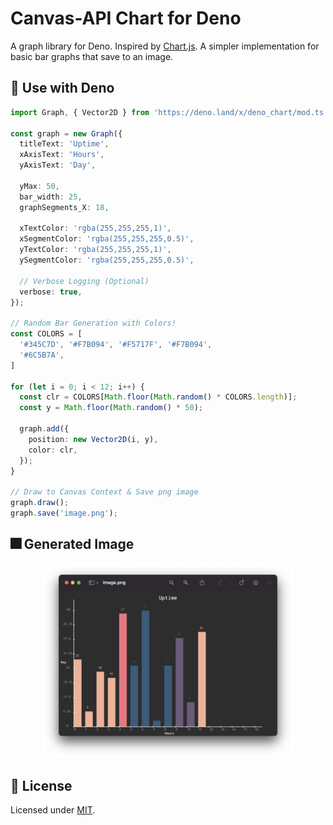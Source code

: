 # Canvas-API Chart for Deno
A graph library for Deno. Inspired by [Chart.js](https://www.chartjs.org/). A simpler implementation for basic bar graphs that save to an image.

## 🚀 Use with Deno
```typescript
import Graph, { Vector2D } from 'https://deno.land/x/deno_chart/mod.ts';

const graph = new Graph({
  titleText: 'Uptime',
  xAxisText: 'Hours',
  yAxisText: 'Day',
  
  yMax: 50,
  bar_width: 25,
  graphSegments_X: 18,

  xTextColor: 'rgba(255,255,255,1)',
  xSegmentColor: 'rgba(255,255,255,0.5)',
  yTextColor: 'rgba(255,255,255,1)',
  ySegmentColor: 'rgba(255,255,255,0.5)',

  // Verbose Logging (Optional)
  verbose: true,
});

// Random Bar Generation with Colors!
const COLORS = [
  '#345C7D', '#F7B094', '#F5717F', '#F7B094',
  '#6C5B7A',
]

for (let i = 0; i < 12; i++) {
  const clr = COLORS[Math.floor(Math.random() * COLORS.length)];
  const y = Math.floor(Math.random() * 50);

  graph.add({
    position: new Vector2D(i, y),
    color: clr,
  });
}

// Draw to Canvas Context & Save png image
graph.draw();
graph.save('image.png');
```

## 🎆 Generated Image
<p align="center">
  <img 
    src="misc/Image1.png"
    width="80%"
  >
</p>

## 📙 License
Licensed under [MIT](LICENSE).